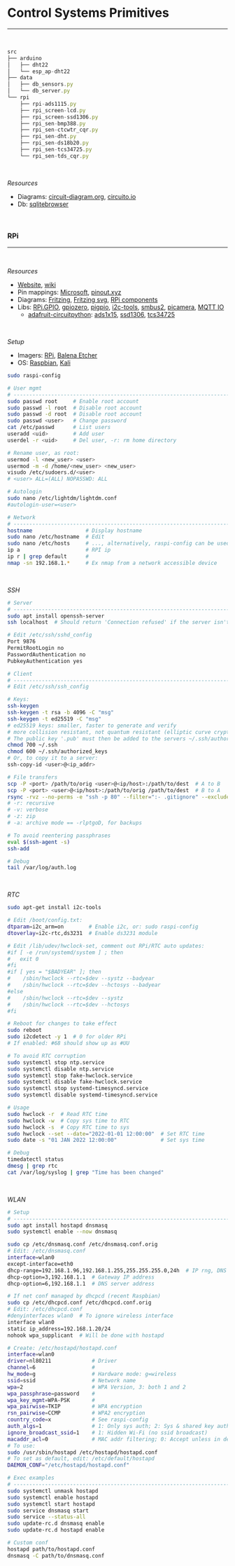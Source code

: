 # Control Systems Primitives
---

<br />

```ts
src
├── arduino
│   ├── dht22
│   └── esp_ap-dht22
├── data
│   ├── db_sensors.py
│   └── db_server.py
└── rpi
    ├── rpi-ads1115.py
    ├── rpi_screen-lcd.py
    ├── rpi_screen-ssd1306.py
    ├── rpi_sen-bmp388.py
    ├── rpi_sen-ctcwtr_cqr.py
    ├── rpi_sen-dht.py
    ├── rpi_sen-ds18b20.py
    ├── rpi_sen-tcs34725.py
    └── rpi_sen-tds_cqr.py
```

<br />

*Resources*
- Diagrams: [circuit-diagram.org](<https://www.circuit-diagram.org/editor/>), [circuito.io](<https://www.circuito.io/>)
- Db: [sqlitebrowser](<https://github.com/sqlitebrowser/sqlitebrowser>)

<br />

### RPi
---

<br />

*Resources*
- [Website](<https://www.raspberrypi.org/>), [wiki](<https://en.wikipedia.org/wiki/Raspberry_Pi>)
- Pin mappings: [Microsoft](<https://docs.microsoft.com/en-us/windows/iot-core/learn-about-hardware/pinmappings/pinmappingsrpi>), [pinout.xyz](<https://pinout.xyz/>)
- Diagrams: [Fritzing](<https://github.com/fritzing/fritzing-app>), [Fritzing svg](<https://github.com/fritzing/fritzing-parts/tree/master/svg/core/breadboard>), [RPi components](<https://github.com/raspberrypilearning/components>)
- Libs: [RPi.GPIO](<https://pypi.org/project/RPi.GPIO/>), [gpiozero](<https://github.com/gpiozero/gpiozero>), [pigpio](<https://github.com/joan2937/pigpio>), [i2c-tools](<https://packages.debian.org/buster/utils/i2c-tools>), [smbus2](<https://github.com/kplindegaard/smbus2>), [picamera](<https://github.com/picamera>), [MQTT IO](<https://github.com/flyte/mqtt-io>)
  - [adafruit-circuitpython](<https://github.com/adafruit/circuitpython>): [ads1x15](<https://github.com/adafruit/Adafruit_CircuitPython_ADS1x15>), [ssd1306](<https://github.com/adafruit/Adafruit_CircuitPython_SSD1306>), [tcs34725](<https://github.com/adafruit/Adafruit_CircuitPython_TCS34725>)

<br />

*Setup*
- Imagers: [RPi](<https://www.raspberrypi.org/software/>), [Balena Etcher](<https://www.balena.io/etcher/>)
- OS: [Raspbian](<https://www.raspbian.org/>), [Kali](<https://www.kali.org/get-kali/#kali-arm>)

```sh
sudo raspi-config

# User mgmt
# -----------------------------------------------------------------------------
sudo passwd root     # Enable root account
sudo passwd -l root  # Disable root account
sudo passwd -d root  # Disable root account
sudo passwd <user>   # Change password
cat /etc/passwd      # List users
useradd <uid>        # Add user
userdel -r <uid>     # Del user, -r: rm home directory

# Rename user, as root:
usermod -l <new_user> <user>
usermod -m -d /home/<new_user> <new_user>
visudo /etc/sudoers.d/<user>
# <user> ALL=(ALL) NOPASSWD: ALL

# Autologin
sudo nano /etc/lightdm/lightdm.conf
#autologin-user=<user>

# Network
# -----------------------------------------------------------------------------
hostname                 # Display hostname
sudo nano /etc/hostname  # Edit
sudo nano /etc/hosts     # ..., alternatively, raspi-config can be used
ip a                     # RPI ip
ip r | grep default      # 
nmap -sn 192.168.1.*     # Ex nmap from a network accessible device
```

<br />

*SSH*
```sh
# Server
# -----------------------------------------------------------------------------
sudo apt install openssh-server
ssh localhost  # Should return 'Connection refused' if the server isn't running

# Edit /etc/ssh/sshd_config
Port 9876
PermitRootLogin no
PasswordAuthentication no
PubkeyAuthentication yes

# Client
# -----------------------------------------------------------------------------
# Edit /etc/ssh/ssh_config

# Keys:
ssh-keygen
ssh-keygen -t rsa -b 4096 -C "msg"
ssh-keygen -t ed25519 -C "msg"
# ed25519 keys: smaller, faster to generate and verify
# more collision resistant, not quantum resistant (elliptic curve cryptography)
# The public key '.pub' must then be added to the servers ~/.ssh/authorized_keys
chmod 700 ~/.ssh
chmod 600 ~/.ssh/authorized_keys
# Or, to copy it to a server:
ssh-copy-id <user>@<ip_addr>

# File transfers
scp -P <port> /path/to/orig <user>@<ip/host>:/path/to/dest  # A to B
scp -P <port> <user>@<ip/host>:/path/to/orig /path/to/dest  # B to A
rsync -rvz --no-perms -e "ssh -p 80" --filter=":- .gitignore" --exclude="venv/" path/to/orig <user>@<ip_addr>:path/to/dest/
# -r: recursive
# -v: verbose
# -z: zip
# -a: archive mode == -rlptgoD, for backups

# To avoid reentering passphrases
eval $(ssh-agent -s)
ssh-add

# Debug
tail /var/log/auth.log
```

<br />

*RTC*
```sh
sudo apt-get install i2c-tools

# Edit /boot/config.txt:
dtparam=i2c_arm=on        # Enable i2c, or: sudo raspi-config
dtoverlay=i2c-rtc,ds3231  # Enable ds3231 module

# Edit /lib/udev/hwclock-set, comment out RPi/RTC auto updates:
#if [ -e /run/systemd/system ] ; then 
#   exit 0
#fi
#if [ yes = "$BADYEAR" ]; then
#    /sbin/hwclock --rtc=$dev --systz --badyear
#    /sbin/hwclock --rtc=$dev --hctosys --badyear
#else
#    /sbin/hwclock --rtc=$dev --systz
#    /sbin/hwclock --rtc=$dev --hctosys
#fi

# Reboot for changes to take effect
sudo reboot
sudo i2cdetect -y 1  # 0 for older RPi
# If enabled: #68 should show up as #UU

# To avoid RTC corruption
sudo systemctl stop ntp.service
sudo systemctl disable ntp.service
sudo systemctl stop fake-hwclock.service
sudo systemctl disable fake-hwclock.service
sudo systemctl stop systemd-timesyncd.service
sudo systemctl disable systemd-timesyncd.service

# Usage
sudo hwclock -r  # Read RTC time
sudo hwclock -w  # Copy sys time to RTC
sudo hwclock -s  # Copy RTC time to sys
sudo hwclock --set --date="2022-01-01 12:00:00"  # Set RTC time
sudo date -s "01 JAN 2022 12:00:00"              # Set sys time

# Debug
timedatectl status
dmesg | grep rtc
cat /var/log/syslog | grep "Time has been changed"
```

<br />

*WLAN*
```sh
# Setup
# -----------------------------------------------------------------------------
sudo apt install hostapd dnsmasq
sudo systemctl enable --now dnsmasq

sudo cp /etc/dnsmasq.conf /etc/dnsmasq.conf.orig
# Edit: /etc/dnsmasq.conf
interface=wlan0
except-interface=eth0
dhcp-range=192.168.1.96,192.168.1.255,255.255.255.0,24h  # IP rng, DNS mask
dhcp-option=3,192.168.1.1  # Gateway IP address
dhcp-option=6,192.168.1.1  # DNS server address

# If net conf managed by dhcpcd (recent Raspbian)
sudo cp /etc/dhcpcd.conf /etc/dhcpcd.conf.orig
# Edit: /etc/dhcpcd.conf
#denyinterfaces wlan0  # To ignore wireless interface
interface wlan0
static ip_address=192.168.1.20/24
nohook wpa_supplicant  # Will be done with hostapd

# Create: /etc/hostapd/hostapd.conf
interface=wlan0
driver=nl80211             # Driver
channel=6                  # 
hw_mode=g                  # Hardware mode: g=wireless
ssid=ssid                  # Network name
wpa=2                      # WPA Version, 3: both 1 and 2
wpa_passphrase=password    # 
wpa_key_mgmt=WPA-PSK       # 
wpa_pairwise=TKIP          # WPA encryption
rsn_pairwise=CCMP          # WPA2 encryption
country_code=x             # See raspi-config
auth_algs=1                # 1: Only sys auth; 2: Sys & shared key auth
ignore_broadcast_ssid=1    # 1: Hidden Wi-Fi (no ssid broadcast)
macaddr_acl=0              # MAC addr filtering; 0: Accept unless in deny list
# To use:
sudo /usr/sbin/hostapd /etc/hostapd/hostapd.conf
# To set as default, edit: /etc/default/hostapd
DAEMON_CONF="/etc/hostapd/hostapd.conf"

# Exec examples
# -----------------------------------------------------------------------------
sudo systemctl unmask hostapd
sudo systemctl enable hostapd
sudo systemctl start hostapd
sudo service dnsmasq start
sudo service --status-all
sudo update-rc.d dnsmasq enable
sudo update-rc.d hostapd enable

# Custom conf
hostapd path/to/hostapd.conf
dnsmasq -C path/to/dnsmasq.conf
```

<br />
